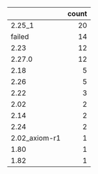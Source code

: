 |               |   count |
|:--------------|--------:|
| 2.25_1        |      20 |
| failed        |      14 |
| 2.23          |      12 |
| 2.27.0        |      12 |
| 2.18          |       5 |
| 2.26          |       5 |
| 2.22          |       3 |
| 2.02          |       2 |
| 2.14          |       2 |
| 2.24          |       2 |
| 2.02_axiom-r1 |       1 |
| 1.80          |       1 |
| 1.82          |       1 |